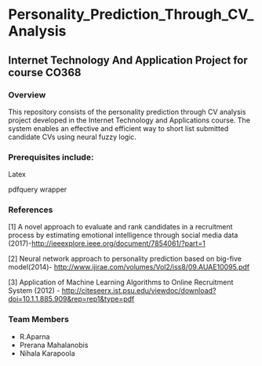 # Personality_Prediction_Through_CV_Analysis
## Internet Technology And Application Project for course CO368
### Overview

This repository consists of the personality prediction through CV analysis project developed in the Internet Technology and Applications course. The system enables an effective and efficient way to short list submitted candidate CVs using neural fuzzy logic.

### Prerequisites include:
Latex

pdfquery wrapper 

### References
[1] A novel approach to evaluate and rank candidates in a recruitment process by estimating emotional intelligence through social media data (2017)-http://ieeexplore.ieee.org/document/7854061/?part=1

[2] Neural network approach to personality prediction based on big-five model(2014)- http://www.ijirae.com/volumes/Vol2/iss8/09.AUAE10095.pdf

[3] Application of Machine Learning Algorithms to Online Recruitment System (2012) - http://citeseerx.ist.psu.edu/viewdoc/download?doi=10.1.1.885.909&rep=rep1&type=pdf



### Team Members
- R.Aparna
- Prerana Mahalanobis
- Nihala Karapoola 
